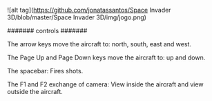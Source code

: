 ![alt tag](https://github.com/jonatassantos/Space Invader 3D/blob/master/Space Invader 3D/img/jogo.png)

####### controls #######

The arrow keys move the aircraft to: north, south, east and west.

The Page Up and Page Down keys move the aircraft to: up and down.

The spacebar: Fires shots.

The F1 and F2 exchange of camera: View inside the aircraft and view outside the aircraft.